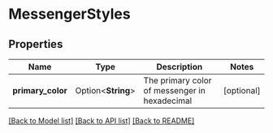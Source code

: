# MessengerStyles

## Properties

Name | Type | Description | Notes
------------ | ------------- | ------------- | -------------
**primary_color** | Option<**String**> | The primary color of messenger in hexadecimal | [optional]

[[Back to Model list]](../README.md#documentation-for-models) [[Back to API list]](../README.md#documentation-for-api-endpoints) [[Back to README]](../README.md)


